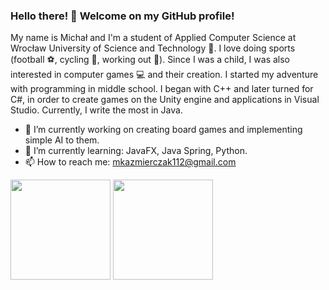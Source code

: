 ### Hello there! 👋 Welcome on my GitHub profile!

My name is Michał and I'm a student of Applied Computer Science at Wrocław University of Science and Technology :school:. I love doing sports (football :soccer:, cycling :bicyclist:, working out :runner:). Since I was a child, I was also interested in computer games :computer: and their creation. I started my adventure with programming in middle school. I began with C++ and later turned for C#, in order to create games on the Unity engine and applications in Visual Studio. Currently, I write the most in Java.

- 🔭 I’m currently working on creating board games and implementing simple AI to them.
- 🌱 I’m currently learning: JavaFX, Java Spring, Python.
- 📫 How to reach me: mkazmierczak112@gmail.com


<div>
    <img src="https://github-readme-stats.vercel.app/api/top-langs/?username=mKazmierczak1&langs_count=30&layout=compact&show_icons=true&icon_color=34abeb&theme=radical&hide=Dockerfile,Assembly,CMake" height="160"/>
    <img src="https://github-readme-stats.vercel.app/api?username=mKazmierczak1&show_icons=true&theme=radical" height="160"/>
</div>
